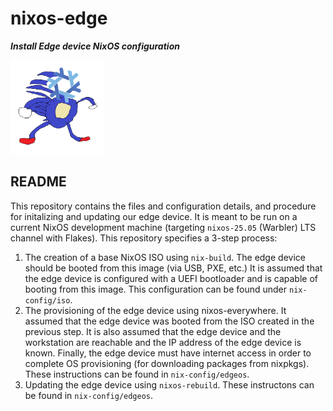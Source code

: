 # nixos-edge
**_Install Edge device NixOS configuration_**

<img src="https://raw.githubusercontent.com/labrnth-gh/sanic-hegehog/refs/heads/0001/logo.webp" width="150" height="150">


## README

This repository contains the files and configuration details, and procedure for
initalizing and updating our edge device. It is meant to be run on a current 
NixOS development machine (targeting `nixos-25.05` (Warbler) LTS channel 
with Flakes). This repository specifies a 3-step process:

1. The creation of a base NixOS ISO using `nix-build`. The edge device should 
   be booted from this image (via USB, PXE, etc.) It is assumed that the edge 
   device is configured with a UEFI bootloader and is capable of booting from 
   this image. This configuration can be found under `nix-config/iso`.
2. The provisioning of the edge device using nixos-everywhere. It assumed that 
   the edge device was booted from the ISO created in the previous step. It is 
   also assumed that the edge device and the workstation are reachable and the 
   IP address of the edge device is known. Finally, the edge device must have 
   internet access in order to complete OS provisioning 
   (for downloading packages from nixpkgs). These instructions can be found
   in `nix-config/edgeos`.
3. Updating the edge device using `nixos-rebuild`. These instructons can be
   found in `nix-config/edgeos`.